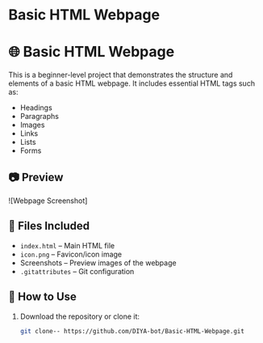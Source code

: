 # Basic HTML Webpage
# 🌐 Basic HTML Webpage

This is a beginner-level project that demonstrates the structure and elements of a basic HTML webpage. It includes essential HTML tags such as:

- Headings
- Paragraphs
- Images
- Links
- Lists
- Forms
## 📷 Preview
![Webpage Screenshot] 
## 📁 Files Included
- `index.html` – Main HTML file
- `icon.png` – Favicon/icon image
- Screenshots – Preview images of the webpage
- `.gitattributes` – Git configuration
## 🚀 How to Use
1. Download the repository or clone it:
   ```bash
   git clone-- https://github.com/DIYA-bot/Basic-HTML-Webpage.git

